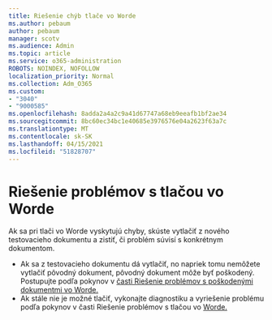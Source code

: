 ```yaml
---
title: Riešenie chýb tlače vo Worde
ms.author: pebaum
author: pebaum
manager: scotv
ms.audience: Admin
ms.topic: article
ms.service: o365-administration
ROBOTS: NOINDEX, NOFOLLOW
localization_priority: Normal
ms.collection: Adm_O365
ms.custom:
- "3040"
- "9000585"
ms.openlocfilehash: 8adda2a4a2c9a41d67747a68eb9eeafb1bf2ae34
ms.sourcegitcommit: 8bc60ec34bc1e40685e3976576e04a2623f63a7c
ms.translationtype: MT
ms.contentlocale: sk-SK
ms.lasthandoff: 04/15/2021
ms.locfileid: "51828707"
---
```

# <a name="resolving-print-failures-in-word"></a>Riešenie problémov s tlačou vo Worde

Ak sa pri tlači vo Worde vyskytujú chyby, skúste vytlačiť z nového testovacieho dokumentu a zistiť, či problém súvisí s konkrétnym dokumentom.

- Ak sa z testovacieho dokumentu dá vytlačiť, no napriek tomu nemôžete vytlačiť pôvodný dokument, pôvodný dokument môže byť poškodený. Postupujte podľa pokynov v [časti Riešenie problémov s poškodenými dokumentmi vo Worde.](https://docs.microsoft.com/office/troubleshoot/word/damaged-documents-in-word#update-microsoft-office-and-windows)
- Ak stále nie je možné tlačiť, vykonajte diagnostiku a vyriešenie problému podľa pokynov v časti Riešenie problémov s tlačou vo [Worde.](https://docs.microsoft.com/office/troubleshoot/word/print-failures-in-word)